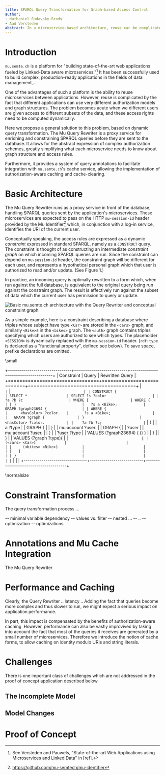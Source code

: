 ```yaml
---
title: SPARQL Query Transformation for Graph-based Access Control
author:
- Nathaniel Rudavsky-Brody
- Aad Versteden
abstract: In a microservice-based architecture, reuse can be complicated by the fact that different applications might use different authorization schemes. In the context of Linked Data applications, we propose a technique for abstracting access rules via SPARQL query transformation, allowing access rights to be modeled in the database and individual microservices to remain authorization-agnostic. By consolidating authorization logic almost at the database level, we are able to simplify each microservice's SPARQL queries, and get authorization-aware caching almost for free.
---
```


# Introduction

`mu.semte.ch` is a platform for "building state-of-the-art web applications fueled by Linked-Data aware microservices."[^mu] It has been successfully used to build complex, production-ready applications in the fields of data management,...

[^mu]: See Versteden and Pauwels, "State-of-the-art Web Applications using Microservices and Linked Data" in [ref].

One of the advantages of such a platform is the ability to reuse microservices between applications. However, reuse is complicated by the fact that different applications can use very different authorization models and graph structures. The problem becomes acute when we different users are given access to different subsets of the data, and these access rights need to be computed dynamically.

Here we propose a general solution to this problem, based on dynamic query transformation. The Mu Query Rewriter is a proxy service for enriching and constraining SPARQL queries before they are sent to the database. It allows for the abstract expression of complex authorization schemes, greatly simplifying what each microservice needs to know about graph structure and access rules.

Furthermore, it provides a system of query annotations to facilitate integration with `mu.semte.ch`'s cache service, allowing the implementation of authorization-aware caching and cache-clearing.

# Basic Architecture

The Mu Query Rewriter runs as a proxy service in front of the database, handling SPARQL queries sent by the application's microservices. These microservices are expected to pass on the HTTP `mu-session-id` header provided by the Mu Identifier[^muid] which, in conjunction with a log-in service, identifies the URI of the current user.

[^muid]: https://github.com/mu-semtech/mu-identifier

Conceptually speaking, the access rules are expressed as a dynamic *constraint* expressed in standard SPARQL, namely as a `CONSTRUCT` query. The constraint is thought of as constructing an intermediate *constraint graph* on which incoming SPARQL queries are run. Since the constraint can depend on `mu-session-id` header, the constraint graph will be different for each user, and represents a hypothetical personal graph which that user is authorized to read and/or update. (See Figure 1.)

In practice, an incoming query is optimally rewritten to a form which, when run against the full database, is equivalent to the original query being run against the constraint graph. The result is effectively run against the subset of data which the current user has permission to query or update. 

![Basic mu.semte.ch architecture with the Query Rewriter and conceptual constraint graph](../rewriter.png)

As a simple example, here is a constraint describing a database where triples whose subject have type `<Car>` are stored in the `<cars>` graph, and similarly `<Bike>`s in the `<bikes>` graph. The `<auth>` graph contains triples specifying which users are authorized to see which types. The placeholder `<SESSION>` is dynamically replaced with the `mu-session-id` header. (`rdf:type` is declared as a "functional property", defined see below). To save space, prefixe declarations are omitted.

\small

+--------------------------------+---------------------------+--------------------------------------+
| Constraint                     | Query                     | Rewritten Query                      |
+================================+===========================+======================================+
| ```                            | ```                       | ```                                  |
| CONSTRUCT {                    | SELECT *                  | SELECT ?s ?color                     |
|   ?a ?b ?c                     | WHERE {                   | WHERE {                              |
| }                              |   ?s a <Bike>;            |   GRAPH ?graph23694 {                |
| WHERE {                        |      <hasColor> ?color.   |       ?s a <Bike>;                   |  
|   GRAPH ?graph {               | }                         |          <hasColor> ?color.          |
|    ?a ?b ?c;                   | ```                       |    }                                 |
|       a ?type                  |                           |   GRAPH <auth> {                     |
|   }                            |                           |    <session123456> mu:account ?user. |
|   GRAPH <auth> {               |                           |    ?user <authFor> <Bike>            |
|    <SESSION> mu:account ?user. |                           |   }                                  |
|    ?user <authFor> ?type       |                           |   VALUES (?graph23694) { (<bikes>) } |
|   }                            |                           | }                                    |
|   VALUES (?graph ?type){       |                           | ```                                  |
|     (<cars> <Car>)             |                           |                                      |
|     (<bikes> <Bike>)           |                           |                                      |
|   }                            |                           |                                      |
| }                              |                           |                                      |
| ```                            |                           |                                      |
+--------------------------------+---------------------------+--------------------------------------+

\normalsize

# Constraint Transformation

The query transformation process ...

-- minimal variable dependency
-- values vs. filter 
-- nested ...
-- ..
-- optimization
-- optimizations

# Annotations and Mu Cache Integration

The Mu Query Rewriter 

# Performance and Caching

Clearly, the Query Rewriter .. latency .. Adding the fact that queries become more complex and thus slower to run, we might expect a serious impact on application performance.

In part, this impact is compensated by the benefits of authorization-aware caching. However, performance can also be vastly improvived by taking into account the fact that most of the queries it receives are generated by a small number of microservices. Therefore we introduce the notion of cache forms, to allow caching on identity modulo URIs and string literals.

# Challenges

There is one important class of challenges which are not addressed in the proof of concept application described below.

## The Incomplete Model

## Model Changes

# Proof of Concept